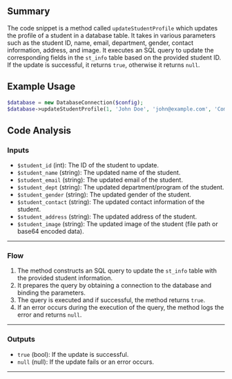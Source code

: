 ## Summary
The code snippet is a method called `updateStudentProfile` which updates the profile of a student in a database table. It takes in various parameters such as the student ID, name, email, department, gender, contact information, address, and image. It executes an SQL query to update the corresponding fields in the `st_info` table based on the provided student ID. If the update is successful, it returns `true`, otherwise it returns `null`.

## Example Usage
```php
$database = new DatabaseConnection($config);
$database->updateStudentProfile(1, 'John Doe', 'john@example.com', 'Computer Science', 'Male', '1234567890', '123 Main St', 'path/to/image.jpg');
```

## Code Analysis
### Inputs
- `$student_id` (int): The ID of the student to update.
- `$student_name` (string): The updated name of the student.
- `$student_email` (string): The updated email of the student.
- `$student_dept` (string): The updated department/program of the student.
- `$student_gender` (string): The updated gender of the student.
- `$student_contact` (string): The updated contact information of the student.
- `$student_address` (string): The updated address of the student.
- `$student_image` (string): The updated image of the student (file path or base64 encoded data).
___
### Flow
1. The method constructs an SQL query to update the `st_info` table with the provided student information.
2. It prepares the query by obtaining a connection to the database and binding the parameters.
3. The query is executed and if successful, the method returns `true`.
4. If an error occurs during the execution of the query, the method logs the error and returns `null`.
___
### Outputs
- `true` (bool): If the update is successful.
- `null` (null): If the update fails or an error occurs.
___
